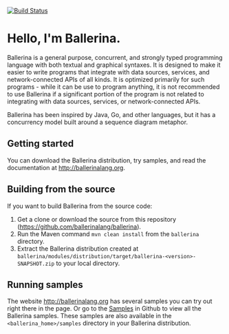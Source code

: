 [![Build Status](https://wso2.org/jenkins/buildStatus/icon?job=ballerinalang/ballerina)](https://wso2.org/jenkins/job/ballerinalang/job/ballerina/)

# Hello, I'm Ballerina.

Ballerina is a general purpose, concurrent, and strongly typed programming language with both textual and graphical syntaxes. It is designed to make it easier to write programs that integrate with data sources, services, and network-connected APIs of all kinds. It is optimized primarily for such programs - while it can be use to program anything, it is not recommended to use Ballerina if a significant portion of the program is not related to integrating with data sources, services, or network-connected APIs.

Ballerina has been inspired by Java, Go, and other languages, but it has a concurrency model built around a sequence diagram metaphor.

## Getting started

You can download the Ballerina distribution, try samples, and read the documentation at http://ballerinalang.org.

## Building from the source

If you want to build Ballerina from the source code:

1. Get a clone or download the source from this repository (https://github.com/ballerinalang/ballerina).
1. Run the Maven command ``mvn clean install`` from the ``ballerina`` directory.
1. Extract the Ballerina distribution created at `ballerina/modules/distribution/target/ballerina-<version>-SNAPSHOT.zip` to your local directory.

## Running samples

The website http://ballerinalang.org has several samples you can try out right there in the page. Or go to the [Samples](samples/getting_started) in Github to view all the Ballerina samples. These samples are also available in the `<ballerina_home>/samples` directory in your Ballerina distribution. 
